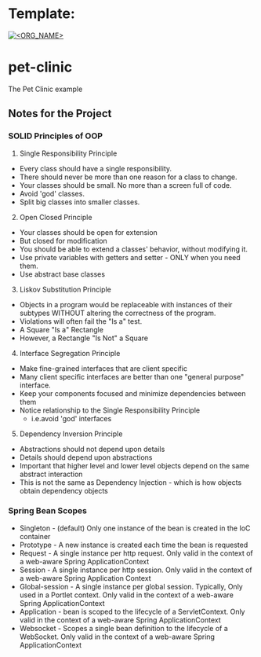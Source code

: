 # Template:
[![<ORG_NAME>](https://circleci.com/gh/itzamic/pet-clinic.svg?style=svg)](https://circleci.com/gh/itzamic/pet-clinic)

# pet-clinic

The Pet Clinic example

## Notes for the Project

### SOLID Principles of OOP
1. Single Responsibility Principle
- Every class should have a single responsibility.
- There should never be more than one reason for a class to change.
- Your classes should be small. No more than a screen full of code.
- Avoid 'god' classes.
- Split big classes into smaller classes.
2. Open Closed Principle
- Your classes should be open for extension
- But closed for modification
- You should be able to extend a classes' behavior, without modifying it.
- Use private variables with getters and setter - ONLY when you need them.
- Use abstract base classes
3. Liskov Substitution Principle
- Objects in a program would be replaceable with instances of their subtypes WITHOUT altering the correctness of the program.
- Violations will often fail the "Is a" test.
- A Square "Is a" Rectangle
- However, a Rectangle "Is Not" a Square
4. Interface Segregation Principle
- Make fine-grained interfaces that are client specific
- Many client specific interfaces are better than one "general purpose" interface.
- Keep your components focused and minimize dependencies between them
- Notice relationship to the Single Responsibility Principle
    - i.e.avoid 'god' interfaces
5. Dependency Inversion Principle
- Abstractions should not depend upon details
- Details should depend upon abstractions
- Important that higher level and lower level objects depend on the same abstract interaction
- This is not the same as Dependency Injection - which is how objects obtain dependency objects

### Spring Bean Scopes
- Singleton - (default) Only one instance of the bean is created in the IoC container
- Prototype - A new instance is created each time the bean is requested
- Request - A single instance per http request. Only valid in the context of a web-aware Spring ApplicationContext
- Session - A single instance per http session. Only valid in the context of a web-aware Spring Application Context
- Global-session - A single instance per global session. Typically, Only used in a Portlet context. Only valid in the context of a web-aware Spring ApplicationContext
- Application - bean is scoped to the lifecycle of a ServletContext. Only valid in the context of a web-aware Spring ApplicationContext
- Websocket - Scopes a single bean definition to the lifecycle of a WebSocket. Only valid in the context of a web-aware Spring ApplicationContext